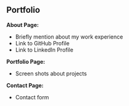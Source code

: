 ## Portfolio

**About Page:**

- Briefly mention about my work experience
- Link to GitHub Profile
- Link to LinkedIn Profile

**Portfolio Page:**

- Screen shots about projects

**Contact Page:**

- Contact form
